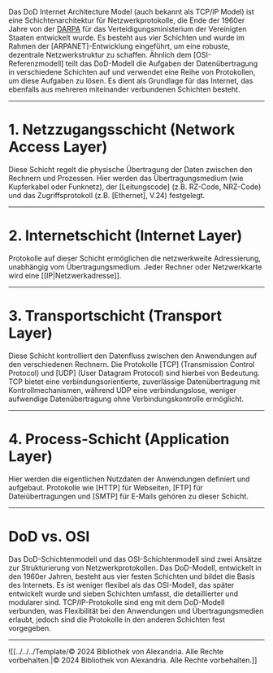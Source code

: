 Das DoD Internet Architecture Model (auch bekannt als TCP/IP Model) ist eine Schichtenarchitektur für Netzwerkprotokolle, die Ende der 1960er Jahre von der [DARPA](https://www.darpa.mil/) für das Verteidigungsministerium der Vereinigten Staaten entwickelt wurde. Es besteht aus vier Schichten und wurde im Rahmen der [ARPANET]-Entwicklung eingeführt, um eine robuste, dezentrale Netzwerkstruktur zu schaffen. Ähnlich dem [OSI-Referenzmodell] teilt das DoD-Modell die Aufgaben der Datenübertragung in verschiedene Schichten auf und verwendet eine Reihe von Protokollen, um diese Aufgaben zu lösen. Es dient als Grundlage für das Internet, das ebenfalls aus mehreren miteinander verbundenen Schichten besteht.

---

# 1. Netzzugangsschicht (Network Access Layer) 
Diese Schicht regelt die physische Übertragung der Daten zwischen den Rechnern und Prozessen. Hier werden das Übertragungsmedium (wie Kupferkabel oder Funknetz), der [Leitungscode] (z.B. RZ-Code, NRZ-Code) und das Zugriffsprotokoll (z.B. [Ethernet], V.24) festgelegt.

---

# 2. Internetschicht (Internet Layer) 
Protokolle auf dieser Schicht ermöglichen die netzwerkweite Adressierung, unabhängig vom Übertragungsmedium. Jeder Rechner oder Netzwerkkarte wird eine [[IP|Netzwerkadresse]].

---

# 3. Transportschicht (Transport Layer)
Diese Schicht kontrolliert den Datenfluss zwischen den Anwendungen auf den verschiedenen Rechnern. Die Protokolle [TCP] (Transmission Control Protocol) und [UDP] (User Datagram Protocol) sind hierbei von Bedeutung. TCP bietet eine verbindungsorientierte, zuverlässige Datenübertragung mit Kontrollmechanismen, während UDP eine verbindungslose, weniger aufwendige Datenübertragung ohne Verbindungskontrolle ermöglicht.

---

# 4. Process-Schicht (Application Layer)
Hier werden die eigentlichen Nutzdaten der Anwendungen definiert und aufgebaut. Protokolle wie [HTTP] für Webseiten, [FTP] für Dateiübertragungen und [SMTP] für E-Mails gehören zu dieser Schicht.

---

# DoD vs. OSI
Das DoD-Schichtenmodell und das OSI-Schichtenmodell sind zwei Ansätze zur Strukturierung von Netzwerkprotokollen. Das DoD-Modell, entwickelt in den 1960er Jahren, besteht aus vier festen Schichten und bildet die Basis des Internets. Es ist weniger flexibel als das OSI-Modell, das später entwickelt wurde und sieben Schichten umfasst, die detaillierter und modularer sind. TCP/IP-Protokolle sind eng mit dem DoD-Modell verbunden, was Flexibilität bei den Anwendungen und Übertragungsmedien erlaubt, jedoch sind die Protokolle in den anderen Schichten fest vorgegeben.

---

![[../../../Template/© 2024 Bibliothek von Alexandria. Alle Rechte vorbehalten.|© 2024 Bibliothek von Alexandria. Alle Rechte vorbehalten.]]